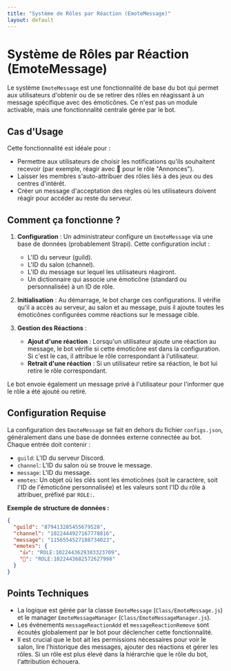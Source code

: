 ```yaml
---
title: "Système de Rôles par Réaction (EmoteMessage)"
layout: default
---
```

# Système de Rôles par Réaction (EmoteMessage)

Le système `EmoteMessage` est une fonctionnalité de base du bot qui permet aux utilisateurs d'obtenir ou de se retirer des rôles en réagissant à un message spécifique avec des émoticônes. Ce n'est pas un module activable, mais une fonctionnalité centrale gérée par le bot.

## Cas d'Usage

Cette fonctionnalité est idéale pour :
-   Permettre aux utilisateurs de choisir les notifications qu'ils souhaitent recevoir (par exemple, réagir avec 📢 pour le rôle "Annonces").
-   Laisser les membres s'auto-attribuer des rôles liés à des jeux ou des centres d'intérêt.
-   Créer un message d'acceptation des règles où les utilisateurs doivent réagir pour accéder au reste du serveur.

## Comment ça fonctionne ?

1.  **Configuration** : Un administrateur configure un `EmoteMessage` via une base de données (probablement Strapi). Cette configuration inclut :
    *   L'ID du serveur (guild).
    *   L'ID du salon (channel).
    *   L'ID du message sur lequel les utilisateurs réagiront.
    *   Un dictionnaire qui associe une émoticône (standard ou personnalisée) à un ID de rôle.

2.  **Initialisation** : Au démarrage, le bot charge ces configurations. Il vérifie qu'il a accès au serveur, au salon et au message, puis il ajoute toutes les émoticônes configurées comme réactions sur le message cible.

3.  **Gestion des Réactions** :
    *   **Ajout d'une réaction** : Lorsqu'un utilisateur ajoute une réaction au message, le bot vérifie si cette émoticône est dans la configuration. Si c'est le cas, il attribue le rôle correspondant à l'utilisateur.
    *   **Retrait d'une réaction** : Si un utilisateur retire sa réaction, le bot lui retire le rôle correspondant.

Le bot envoie également un message privé à l'utilisateur pour l'informer que le rôle a été ajouté ou retiré.

## Configuration Requise

La configuration des `EmoteMessage` se fait en dehors du fichier `configs.json`, généralement dans une base de données externe connectée au bot. Chaque entrée doit contenir :

-   `guild`: L'ID du serveur Discord.
-   `channel`: L'ID du salon où se trouve le message.
-   `message`: L'ID du message.
-   `emotes`: Un objet où les clés sont les émoticônes (soit le caractère, soit l'ID de l'émoticône personnalisée) et les valeurs sont l'ID du rôle à attribuer, préfixé par `ROLE:`.

**Exemple de structure de données :**

```json
{
  "guild": "879413285455679528",
  "channel": "1022444927167778816",
  "message": "1156554527188734023",
  "emotes": {
    "👍": "ROLE:1022443629383323709",
    "🚀": "ROLE:1022443682572627998"
  }
}
```

## Points Techniques

-   La logique est gérée par la classe `EmoteMessage` (`Class/EmoteMessage.js`) et le manager `EmoteMessageManager` (`Class/EmoteMessageManager.js`).
-   Les événements `messageReactionAdd` et `messageReactionRemove` sont écoutés globalement par le bot pour déclencher cette fonctionnalité.
-   Il est crucial que le bot ait les permissions nécessaires pour voir le salon, lire l'historique des messages, ajouter des réactions et gérer les rôles. Si un rôle est plus élevé dans la hiérarchie que le rôle du bot, l'attribution échouera.
